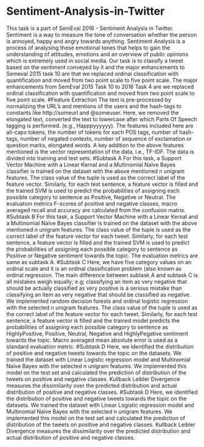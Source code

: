 # Sentiment-Analysis-in-Twitter
This task is a part of SemEval 2016 - Sentiment Analysis in Twitter.
Sentiment is a way to measure the tone of conversation whether the person is annoyed, happy and angry towards anything. Sentiment Analysis is a process of analysing these emotional tones that helps to gain the understanding of attitudes, emotions and an overview of public opinions which is extremely used in social media. Our task is to classify a tweet based on the sentiment conveyed by it and the major enhancements to Semeval 2015 task 10 are that we replaced ordinal classification with quantification and moved from two point scale to five point scale. The major enhancements from SemEval 2015  Task 10 to 2016 Task 4 are we replaced ordinal classification with quantification and moved from two point scale to five point scale.
#Feature Extraction
The text is pre-processed by normalizing the URL’s and mentions of the users and the hash-tags to constants like http://someurl and @someuser. 
Here, we removed the elongated text, converted the text to lowercase after which Parts Of Speech tagging is performed. (e.g., Happpyyyyyy). The features included here are all-caps tokens, the number of tokens for each POS tags, number of hash-tags, number of negated contexts, number of sequence of exclamation or question marks, elongated words. 
A key addition to the above features mentioned is the vector representation of the data, i.e., TF-IDF. 
The data is divided into training and test sets.
#Subtask A
For this task, a Support Vector Machine with a Linear Kernal and a Multinomial Naïve Bayes classifier is trained on the dataset with the above mentioned n unigram features. 
The class value of the tuple is used as the correct label of the feature vector. 
Similarly, for each test sentence, a feature vector is filled and the trained SVM is used to predict the probabilities of assigning each possible category to sentence as Positive, Negative or Neutral. 
The evaluation metrics F-scores of positive and negative classes, macro averaged recall and accuracy are calculated from the confusion matrix. 
#Subtask B 
For this task, a Support Vector Machine with a Linear Kernal and a Multinomial Naïve Bayes classifier is trained on the dataset with the above mentioned n unigram features.
The class value of the tuple is used as the correct label of the feature vector for each tweet. 
Similarly, for each test sentence, a feature vector is filled and the trained SVM is used to predict the probabilities of assigning each possible category to sentence as Positive or Negative sentiment towards the topic.
The evaluation metrics are same as subtask A.
#Subtask C
Here, we have five category values on an ordinal scale and it is an ordinal classification problem (also known as ordinal regression.
The main difference between subtask A and subtask C is all mistakes weigh equally; e.g; classifying an item as very negative that should be actually classified as very positive is a serious mistake than classifying an item as very negative that should be classified as negative.
We implemented random decision forests and ordinal logistic regression with the selected n unigram features.
The class value of the tuple is used as the correct label of the feature vector for each tweet. 
Similarly, for each test sentence, a feature vector is filled and the trained model predicts the probabilities of assigning each possible category to sentence as HighlyPositive, Positive, Neutral, Negative and HighlyPegative sentiment towards the topic.
Macro averaged mean absolute error is used as a standard evaluation metric.
#Subtask D
Here, we identified the distribution of positive and negative tweets towards the topic on the datasets. 
We trained the dataset with Linear Logistic regression model and Multinomial Naïve Bayes with the selected n unigram features.
We implemented this model on the test set and calculated the prediction of distribution of the tweets on positive and negative classes.
Kullback Leibler Divergence measures the  dissimilarity over the predicted distribution and actual distribution of positive and negative classes.
#Subtask D
Here, we identified the distribution of positive and negative tweets towards the topic on the datasets. 
We trained the dataset with Linear Logistic regression model and Multinomial Naïve Bayes with the selected n unigram features.
We implemented this model on the test set and calculated the prediction of distribution of the tweets on positive and negative classes. 
Kullback Leibler Divergence measures the  dissimilarity over the predicted distribution and actual distribution of positive and negative classes.
